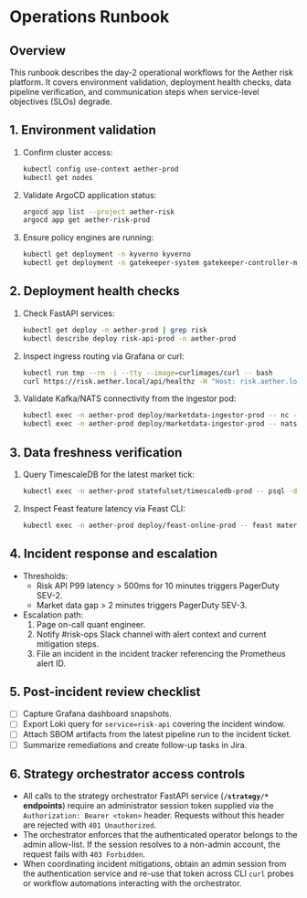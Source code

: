 # Operations Runbook

## Overview
This runbook describes the day-2 operational workflows for the Aether risk platform. It covers environment validation, deployment health checks, data pipeline verification, and communication steps when service-level objectives (SLOs) degrade.

## 1. Environment validation
1. Confirm cluster access:
   ```bash
   kubectl config use-context aether-prod
   kubectl get nodes
   ```
2. Validate ArgoCD application status:
   ```bash
   argocd app list --project aether-risk
   argocd app get aether-risk-prod
   ```
3. Ensure policy engines are running:
   ```bash
   kubectl get deployment -n kyverno kyverno
   kubectl get deployment -n gatekeeper-system gatekeeper-controller-manager
   ```

## 2. Deployment health checks
1. Check FastAPI services:
   ```bash
   kubectl get deploy -n aether-prod | grep risk
   kubectl describe deploy risk-api-prod -n aether-prod
   ```
2. Inspect ingress routing via Grafana or curl:
   ```bash
   kubectl run tmp --rm -i --tty --image=curlimages/curl -- bash
   curl https://risk.aether.local/api/healthz -H "Host: risk.aether.local"
   ```
3. Validate Kafka/NATS connectivity from the ingestor pod:
   ```bash
   kubectl exec -n aether-prod deploy/marketdata-ingestor-prod -- nc -z kafka-prod 9092
   kubectl exec -n aether-prod deploy/marketdata-ingestor-prod -- nats-server --help
   ```

## 3. Data freshness verification
1. Query TimescaleDB for the latest market tick:
   ```bash
   kubectl exec -n aether-prod statefulset/timescaledb-prod -- psql -d marketdata -c "select max(event_time) from market_ticks;"
   ```
2. Inspect Feast feature latency via Feast CLI:
   ```bash
   kubectl exec -n aether-prod deploy/feast-online-prod -- feast materialize-incremental 15m
   ```

## 4. Incident response and escalation
* Thresholds:
  * Risk API P99 latency > 500ms for 10 minutes triggers PagerDuty SEV-2.
  * Market data gap > 2 minutes triggers PagerDuty SEV-3.
* Escalation path:
  1. Page on-call quant engineer.
  2. Notify #risk-ops Slack channel with alert context and current mitigation steps.
  3. File an incident in the incident tracker referencing the Prometheus alert ID.

## 5. Post-incident review checklist
- [ ] Capture Grafana dashboard snapshots.
- [ ] Export Loki query for `service=risk-api` covering the incident window.
- [ ] Attach SBOM artifacts from the latest pipeline run to the incident ticket.
- [ ] Summarize remediations and create follow-up tasks in Jira.

## 6. Strategy orchestrator access controls
- All calls to the strategy orchestrator FastAPI service (**`/strategy/*` endpoints**) require an
  administrator session token supplied via the `Authorization: Bearer <token>` header. Requests
  without this header are rejected with `401 Unauthorized`.
- The orchestrator enforces that the authenticated operator belongs to the admin allow-list. If the
  session resolves to a non-admin account, the request fails with `403 Forbidden`.
- When coordinating incident mitigations, obtain an admin session from the authentication service
  and re-use that token across CLI `curl` probes or workflow automations interacting with the
  orchestrator.
